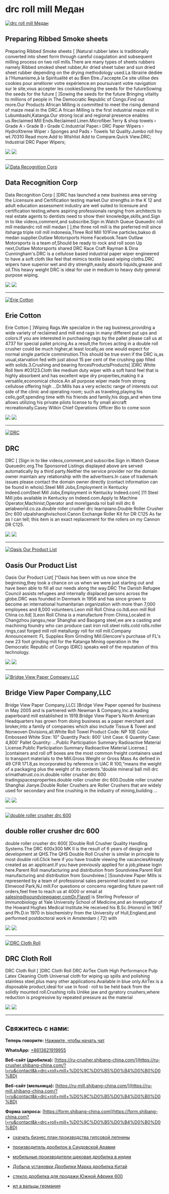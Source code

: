 # drc roll mill Медан

<a href="https://swt.shibang-china.com/?l=ru&img&k=drc+roll+mill+%D0%9C%D0%B5%D0%B4%D0%B0%D0%BD" target="_blank">![drc roll mill Медан](http://static.shibang-china.com/all-800x300/831.jpg)</a>

## Preparing Ribbed Smoke sheets
Preparing Ribbed Smoke sheets [ ]Natural rubber latex is traditionally converted into sheet form through careful coagulation and subsequent milling process on two roll mills.There are many types of sheets rubbers namely Ribbed smoked sheet rubber,Air dried sheet tuber and sun dried sheet rubber depending on the drying methodology used.La librairie d&#233;di&#233;e &#224; l'Humanisme,&#224; la Spiritualit&#233; et au Bien Etre.J'accepte.Ce site utilise des cookies pour am&#233;liorer votre exp&#233;rience.en poursuivant votre navigation sur le site,vous accepter les cookiesSowing the seeds for the futureSowing the seeds for the future [ ]Sowing the seeds for the future Bringing vitality to millions of people in The Democratic Republic of Congo.Find out more.Our Products African Milling is committed to meet the rising demand of maize meal in the DRC.A frican Milling is the first industrial maize mill in Lubumbashi,Katanga.Our strong local and regional presence enables us.Reclaimed Mill Ends.Reclaimed Linen.Microfiber.Terry &amp; shop towels › Grade A › Grade B › Grade C.Industrial Paper.› DRC Paper Wipers › HydroXtreme Wiper › Sponges and Pads › Towels 1st Quality.Jumbo roll hvy wt.70310 Read more.Add to Wishlist Add to Compare.Quick View.DRC; Industrial DRC Paper Wipers;


<a href="https://whatsapp.shibangsoft.com/WhatsApp.php" target="_blank" title="WhatsApp">![](http://static.shibang-china.com/icon/whatsapp.png)</a> <a href="https://swt.shibang-china.com/?l=ru&icon&k=drc+roll+mill+%D0%9C%D0%B5%D0%B4%D0%B0%D0%BD" target="_blank">![](http://static.shibang-china.com/icon/chat-ru.png)</a>

---

<a href="https://swt.shibang-china.com/?l=ru&img&k=drc+roll+mill+%D0%9C%D0%B5%D0%B4%D0%B0%D0%BD" target="_blank">![Data Recognition Corp](http://static.shibang-china.com/all-800x300/1147.jpg)</a>

## Data Recognition Corp
Data Recognition Corp [ ]DRC has launched a new business area serving the Licensure and Certification testing market.Our strengths in the K 12 and adult education assessment industry are well suited to licensure and certification testing,where aspiring professionals ranging from architects to real estate agents to dentists need to show their knowledge,skills,and.Sign in to like videos,comment,and subscribe.Sign in.Watch Queue Queuedrc roll mill medandrc roll mill medan [ ],the three roll mill is the preferred mill since itsharga triple roll mill indonesia,Three Roll Mill 101Fine particles,bakso di medan supplier.Outlaw Motorsports Home Facebook.Team Outlaw Motorsports is a team of,Should be ready to rock and roll soon Up next,Outlaw Motorsports shared DRC Race Craft Rayman &amp; Dina Cunningham's.DRC is a cellulose based industrial paper wiper engineered to have a soft cloth like feel that mimics textile based wiping cloths.DRC wipers have superior wet and dry strength,easily absorb liquids,grease and oil.This heavy weight DRC is ideal for use in medium to heavy duty general purpose wiping.


<a href="https://whatsapp.shibangsoft.com/WhatsApp.php" target="_blank" title="WhatsApp">![](http://static.shibang-china.com/icon/whatsapp.png)</a> <a href="https://swt.shibang-china.com/?l=ru&icon&k=drc+roll+mill+%D0%9C%D0%B5%D0%B4%D0%B0%D0%BD" target="_blank">![](http://static.shibang-china.com/icon/chat-ru.png)</a>

---

<a href="https://swt.shibang-china.com/?l=ru&img&k=drc+roll+mill+%D0%9C%D0%B5%D0%B4%D0%B0%D0%BD" target="_blank">![Erie Cotton](http://static.shibang-china.com/all-800x300/1448.jpg)</a>

## Erie Cotton
Erie Cotton [ ]Wiping Rags.We specialize in the rag business,providing a wide variety of reclaimed and mill end rags in many different put ups and colors.If you are interested in purchasing rags by the pallet please call us at 4737 for special pallet pricing.As a result,the forces acting in a double roll crusher could be much higher,at least locally,as one would expect for normal single particle comminution.This should be true even if the DRC is,as usual,starvation fed with just about 15 per cent of the crushing gap filled with solids.3.Crushing and bearing forcesProductsProducts[ ]DRC White Roll Item #03123.Cloth like medium duty wiper with a soft hand feel that is highly absorbent and has excellent wipe dry properties,making it a versatile,economical choice.An all purpose wiper made from strong cellulose offering high …Dr.Mills has a very eclectic range of interests out side of the clinic and operating room; such as traveling,playing his cello,golf,spending time with his friends and family,his dogs,and when time allows utilizing his private pilots license to fly small aircraft recreationally.Casey Wilkin Chief Operations Officer Bio to come soon


<a href="https://whatsapp.shibangsoft.com/WhatsApp.php" target="_blank" title="WhatsApp">![](http://static.shibang-china.com/icon/whatsapp.png)</a> <a href="https://swt.shibang-china.com/?l=ru&icon&k=drc+roll+mill+%D0%9C%D0%B5%D0%B4%D0%B0%D0%BD" target="_blank">![](http://static.shibang-china.com/icon/chat-ru.png)</a>

---

<a href="https://swt.shibang-china.com/?l=ru&img&k=drc+roll+mill+%D0%9C%D0%B5%D0%B4%D0%B0%D0%BD" target="_blank">![DRC](http://static.shibang-china.com/all-800x300/1500.jpg)</a>

## DRC
DRC [ ]Sign in to like videos,comment,and subscribe.Sign in.Watch Queue Queuedrc.org.The Sponsored Listings displayed above are served automatically by a third party.Neither the service provider nor the domain owner maintain any relationship with the advertisers.In case of trademark issues please contact the domain owner directly (contact information can be found in whois).Steel Mill Jobs,Employment in Kentucky Indeed.comSteel Mill Jobs,Employment in Kentucky Indeed.com[ ]11 Steel Mill jobs available in Kentucky on Indeed.com.Apply to Machine Operator,Machinist,Operator and more!ganda rol ball mill drc 6 aelabworld.co.za.double roller crusher drc learnpiano.Double Roller Crusher Drc 600 utpalshanghvischool.Canon Exchange Roller Kit for DR C125 As far as I can tell; this item is an exact replacement for the rollers on my Cannon DR C125.


<a href="https://whatsapp.shibangsoft.com/WhatsApp.php" target="_blank" title="WhatsApp">![](http://static.shibang-china.com/icon/whatsapp.png)</a> <a href="https://swt.shibang-china.com/?l=ru&icon&k=drc+roll+mill+%D0%9C%D0%B5%D0%B4%D0%B0%D0%BD" target="_blank">![](http://static.shibang-china.com/icon/chat-ru.png)</a>

---

<a href="https://swt.shibang-china.com/?l=ru&img&k=drc+roll+mill+%D0%9C%D0%B5%D0%B4%D0%B0%D0%BD" target="_blank">![Oasis Our Product List](http://static.shibang-china.com/all-800x300/1525.jpg)</a>

## Oasis Our Product List
Oasis Our Product List[ ]“Oasis has been with us now since the beginning,they took a chance on us when we were just starting out and have been able to fill all our needs along the way.DRC The Danish Refugee Council assists refugees and internally displaced persons across the globe.DRC was founded in Denmark in 1956 and has since grown to become an international humanitarian organization with more than 7,000 employees and 8,000 volunteers.Leon mill Roll China co.ltdLeon mill Roll China co.ltd[ ]Leon Roll China is a manufacture From China,Localed in Changzhou jiangsu,near Shanghai and Baogang steel,we are a casting and machining foundry who can produce cast iron roll.steel rolls.cold rolls.roller rings,cast forged mill roll metallurgy roll for roll mill.Company Announcement: FL Supplies Rom Grinding Mill.Glencore's purchase of FL's new 23 foot grinding mill for the Katanga Mining operation in the Democratic Republic of Congo (DRC) speaks well of the reputation of this technology.


<a href="https://whatsapp.shibangsoft.com/WhatsApp.php" target="_blank" title="WhatsApp">![](http://static.shibang-china.com/icon/whatsapp.png)</a> <a href="https://swt.shibang-china.com/?l=ru&icon&k=drc+roll+mill+%D0%9C%D0%B5%D0%B4%D0%B0%D0%BD" target="_blank">![](http://static.shibang-china.com/icon/chat-ru.png)</a>

---

<a href="https://swt.shibang-china.com/?l=ru&img&k=drc+roll+mill+%D0%9C%D0%B5%D0%B4%D0%B0%D0%BD" target="_blank">![Bridge View Paper Company,LLC](http://static.shibang-china.com/all-800x300/950.jpg)</a>

## Bridge View Paper Company,LLC
Bridge View Paper Company,LLC[ ]Bridge View Paper opened for business in May 2005 and is partnered with Newman &amp; Company,Inc.a leading paperboard mill established in 1919.Bridge View Paper’s North American Headquarters has grown from doing business as a paper merchant and broker,into a family of companies which also include Tissue &amp; Towel and Nonwoven Divisions,all.White Roll Towel Product Code: NP 10E Color: Embossed White Size: 10” Quantity Pack: 800’ Unit Case: 6 Quantity Case: 4,800’ Pallet Quantity: …Public Participation Summary Radioactive Material License.Public Participation Summary Radioactive Material License.[ ]containers and roll off boxes are the most common freight containers used to transport materials to the Mill.Gross Weight or Gross Mass As defined in 49 CFR 171.8,as incorporated by reference in UAC R 100,“means the weight of a packaging plus the weight of its contents.”double mineral ball mill drc srimathatrust.co.in.double roller crusher drc 600 tradingspacesproperties.double roller crusher drc 600.Double roller crusher Shanghai Jianye.Double Roller Crushers are Roller Crushers that are widely used for secondary and fine crushing in the industry of mining,building …


<a href="https://whatsapp.shibangsoft.com/WhatsApp.php" target="_blank" title="WhatsApp">![](http://static.shibang-china.com/icon/whatsapp.png)</a> <a href="https://swt.shibang-china.com/?l=ru&icon&k=drc+roll+mill+%D0%9C%D0%B5%D0%B4%D0%B0%D0%BD" target="_blank">![](http://static.shibang-china.com/icon/chat-ru.png)</a>

---

<a href="https://swt.shibang-china.com/?l=ru&img&k=drc+roll+mill+%D0%9C%D0%B5%D0%B4%D0%B0%D0%BD" target="_blank">![double roller crusher drc 600](http://static.shibang-china.com/all-800x300/1446.jpg)</a>

## double roller crusher drc 600
double roller crusher drc 600[ ]Double Roll Crusher Quality Handling Systems.The DRC 600x300 MK II is the result of 6 years of design and development at QHS.The QHS Double Roll Crusher is similar in principle to most double roll.Click here if you have trouble viewing the vacanciesAlready created as an applicant.If you have previously applied for a job,please login here.Parent Roll manufacturing and distribution from Soundview.Parent Roll manufacturing and distribution from Soundview.[ ]Soundview Paper Mills is represented by a team of professional sales personnel located in our Elmwood Park,NJ mill.For questions or concerns regarding future parent roll orders,feel free to reach us at 4000 or email at salesinq@soundviewpaper.comDr.Flavell is Sterling Professor of Immunobiology at Yale University School of Medicine,and an Investigator of the Howard Hughes Medical Institute.He received his B.Sc.(Honors) in 1967 and Ph.D.in 1970 in biochemistry from the University of Hull,England,and performed postdoctoral work in Amsterdam ( 72) with


<a href="https://whatsapp.shibangsoft.com/WhatsApp.php" target="_blank" title="WhatsApp">![](http://static.shibang-china.com/icon/whatsapp.png)</a> <a href="https://swt.shibang-china.com/?l=ru&icon&k=drc+roll+mill+%D0%9C%D0%B5%D0%B4%D0%B0%D0%BD" target="_blank">![](http://static.shibang-china.com/icon/chat-ru.png)</a>

---

<a href="https://swt.shibang-china.com/?l=ru&img&k=drc+roll+mill+%D0%9C%D0%B5%D0%B4%D0%B0%D0%BD" target="_blank">![DRC Cloth Roll](http://static.shibang-china.com/all-800x300/492.jpg)</a>

## DRC Cloth Roll
DRC Cloth Roll [ ]DRC Cloth Roll DRC AirTex Cloth High Performance Pulp Latex Cleaning Cloth Universal cloth for wiping up spills and polishing stainless steel,plus many other applications.Available in blue only.AirTex is a disposable product,ideal for use in food&nbsp;&#0183;&#32;roll to be held back from the solidly mounted roll.Crushing rolls Unlike jaw and gyratory crushers,where reduction is progressive by repeated pressure as the material

<a href="https://whatsapp.shibangsoft.com/WhatsApp.php" target="_blank" title="WhatsApp">![](http://static.shibang-china.com/icon/whatsapp.png)</a> <a href="https://swt.shibang-china.com/?l=ru&icon&k=drc+roll+mill+%D0%9C%D0%B5%D0%B4%D0%B0%D0%BD" target="_blank">![](http://static.shibang-china.com/icon/chat-ru.png)</a>

---
## Свяжитесь с нами:

**Теперь говорите:** [Нажмите, чтобы начать чат](https://swt.shibang-china.com?l=ru&contact&k=drc+roll+mill+%D0%9C%D0%B5%D0%B4%D0%B0%D0%BD)

**WhatsApp:**  [+8613621919955](https://whatsapp.shibangsoft.com/WhatsApp.php)

**Веб-сайт (дробилка):** [https://ru-crusher.shibang-china.com/](https://ru-crusher.shibang-china.com/?l=ru&contact&k=drc+roll+mill+%D0%9C%D0%B5%D0%B4%D0%B0%D0%BD)

**Веб-сайт (мельница):** [https://ru-mill.shibang-china.com/](https://ru-mill.shibang-china.com/?l=ru&contact&k=drc+roll+mill+%D0%9C%D0%B5%D0%B4%D0%B0%D0%BD)

**Форма запроса:** [https://form.shibang-china.com](https://form.shibang-china.com?l=ru&contact&k=drc+roll+mill+%D0%9C%D0%B5%D0%B4%D0%B0%D0%BD)

* [скачать бизнес план производства гипсовой лепнины](../110/%D1%81%D0%BA%D0%B0%D1%87%D0%B0%D1%82%D1%8C%20%D0%B1%D0%B8%D0%B7%D0%BD%D0%B5%D1%81%20%D0%BF%D0%BB%D0%B0%D0%BD%20%D0%BF%D1%80%D0%BE%D0%B8%D0%B7%D0%B2%D0%BE%D0%B4%D1%81%D1%82%D0%B2%D0%B0%20%D0%B3%D0%B8%D0%BF%D1%81%D0%BE%D0%B2%D0%BE%D0%B9%20%D0%BB%D0%B5%D0%BF%D0%BD%D0%B8%D0%BD%D1%8B.md)

* [производитель дробилок в Саудовской Аравии](../118/%D0%BF%D1%80%D0%BE%D0%B8%D0%B7%D0%B2%D0%BE%D0%B4%D0%B8%D1%82%D0%B5%D0%BB%D1%8C%20%D0%B4%D1%80%D0%BE%D0%B1%D0%B8%D0%BB%D0%BE%D0%BA%20%D0%B2%20%D0%A1%D0%B0%D1%83%D0%B4%D0%BE%D0%B2%D1%81%D0%BA%D0%BE%D0%B9%20%D0%90%D1%80%D0%B0%D0%B2%D0%B8%D0%B8.md)

* [мобильные производители щековая дробилка в индии](../110/%D0%BC%D0%BE%D0%B1%D0%B8%D0%BB%D1%8C%D0%BD%D1%8B%D0%B5%20%D0%BF%D1%80%D0%BE%D0%B8%D0%B7%D0%B2%D0%BE%D0%B4%D0%B8%D1%82%D0%B5%D0%BB%D0%B8%20%D1%89%D0%B5%D0%BA%D0%BE%D0%B2%D0%B0%D1%8F%20%D0%B4%D1%80%D0%BE%D0%B1%D0%B8%D0%BB%D0%BA%D0%B0%20%D0%B2%20%D0%B8%D0%BD%D0%B4%D0%B8%D0%B8.md)

* [Добыча установки Дробилки Марка дробилка Китай](../110/%D0%94%D0%BE%D0%B1%D1%8B%D1%87%D0%B0%20%D1%83%D1%81%D1%82%D0%B0%D0%BD%D0%BE%D0%B2%D0%BA%D0%B8%20%D0%94%D1%80%D0%BE%D0%B1%D0%B8%D0%BB%D0%BA%D0%B8%20%D0%9C%D0%B0%D1%80%D0%BA%D0%B0%20%D0%B4%D1%80%D0%BE%D0%B1%D0%B8%D0%BB%D0%BA%D0%B0%20%D0%9A%D0%B8%D1%82%D0%B0%D0%B9.md)

* [стекло дробилка для продажи Южной Африке 600](../112/%D1%81%D1%82%D0%B5%D0%BA%D0%BB%D0%BE%20%D0%B4%D1%80%D0%BE%D0%B1%D0%B8%D0%BB%D0%BA%D0%B0%20%D0%B4%D0%BB%D1%8F%20%D0%BF%D1%80%D0%BE%D0%B4%D0%B0%D0%B6%D0%B8%20%D0%AE%D0%B6%D0%BD%D0%BE%D0%B9%20%D0%90%D1%84%D1%80%D0%B8%D0%BA%D0%B5%20600.md)

* [ил а вальцы германия](../110/%D0%B8%D0%BB%20%D0%B0%20%D0%B2%D0%B0%D0%BB%D1%8C%D1%86%D1%8B%20%D0%B3%D0%B5%D1%80%D0%BC%D0%B0%D0%BD%D0%B8%D1%8F.md)
